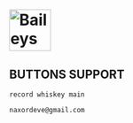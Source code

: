 <h1><img alt="Baileys logo" src="https://raw.githubusercontent.com/WhiskeySockets/Baileys/refs/heads/master/Media/logo.png" height="75"/></h1>


## BUTTONS SUPPORT

```record whiskey main```

```naxordeve@gmail.com```
